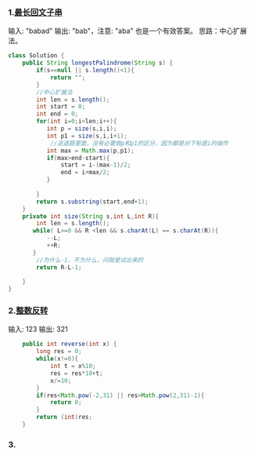 ### 1.[最长回文子串](https://leetcode-cn.com/problems/longest-palindromic-substring/submissions/)

输入: "babad"
输出: "bab"，注意: "aba" 也是一个有效答案。
思路：中心扩展法。
```java
class Solution {
    public String longestPalindrome(String s) {
        if(s==null || s.length()<1){
            return "";
        }
        //中心扩展法
        int len = s.length();
        int start = 0;
        int end = 0;
        for(int i=0;i<len;i++){
           int p = size(s,i,i);
           int p1 = size(s,i,i+1);
            //这道题里面，没有必要做p和p1的区分，因为都是对下标是i的操作
           int max = Math.max(p,p1);
           if(max>end-start){
               start = i-(max-1)/2;
               end = i+max/2;
           }
            
        }
        return s.substring(start,end+1);
    }
    private int size(String s,int L,int R){
        int len = s.length();
       while( L>=0 && R <len && s.charAt(L) == s.charAt(R)){
           --L;
           ++R;
       }
        //为什么-1，不为什么，问就是试出来的
        return R-L-1;
        
    }
}
```

### 2.[整数反转](https://leetcode-cn.com/problems/reverse-integer/)
输入: 123
输出: 321
```java
    public int reverse(int x) {
        long res = 0;
        while(x!=0){
            int t = x%10;
            res = res*10+t;
            x/=10;
        }
        if(res<Math.pow(-2,31) || res>Math.pow(2,31)-1){
            return 0;
        }
        return (int)res;  
    }
```

### 3.
